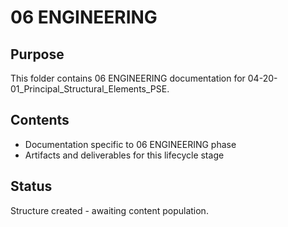 # 06 ENGINEERING

## Purpose
This folder contains 06 ENGINEERING documentation for 04-20-01_Principal_Structural_Elements_PSE.

## Contents
- Documentation specific to 06 ENGINEERING phase
- Artifacts and deliverables for this lifecycle stage

## Status
Structure created - awaiting content population.
